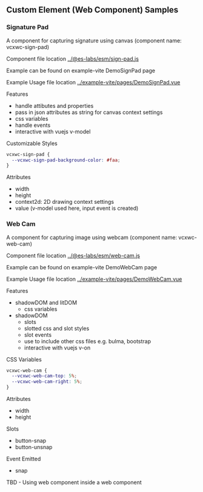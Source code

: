 ## Custom Element (Web Component) Samples

### Signature Pad

A component for capturing signature using canvas (component name: vcxwc-sign-pad)

Component file location [../@es-labs/esm/sign-pad.js](../@es-labs/esm/sign-pad.js)

Example can be found on example-vite DemoSignPad page

Example Usage file location [../example-vite/pages/DemoSignPad.vue](../example-vite/src/pages/DemoSignPad.vue)

Features
- handle attibutes and properties
- pass in json attributes as string for canvas context settings
- css variables
- handle events
- interactive with vuejs v-model

Customizable Styles

```css
vcxwc-sign-pad {
  --vcxwc-sign-pad-background-color: #faa;
}
```

Attributes
- width
- height
- context2d: 2D drawing context settings
- value (v-model used here, input event is created)

### Web Cam

A component for capturing image using webcam (component name: vcxwc-web-cam)

Component file location [../@es-labs/esm/web-cam.js](../@es-labs/esm/web-cam.js)

Example can be found on example-vite DemoWebCam page

Example Usage file location [../example-vite/pages/DemoWebCam.vue](../example-vite/src/pages/DemoWebCam.vue)

Features
- shadowDOM and litDOM
  - css variables
- shadowDOM
  - slots
  - slotted css and slot styles
  - slot events
  - use <link> to include other css files e.g. bulma, bootstrap
  - interactive with vuejs v-on

CSS Variables

```css
vcxwc-web-cam {
  --vcxwc-web-cam-top: 5%;
  --vcxwc-web-cam-right: 5%;
}
```

Attributes
- width
- height

Slots
- button-snap
- button-unsnap

Event Emitted
- snap


TBD - Using web component inside a web component